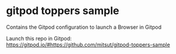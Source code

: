 # gitpod toppers sample

Contains the Gitpod configuration to launch a Browser in Gitpod

Launch this repo in Gitpod: https://gitpod.io/#https://github.com/mitsut/gitpod-toppers-sample
